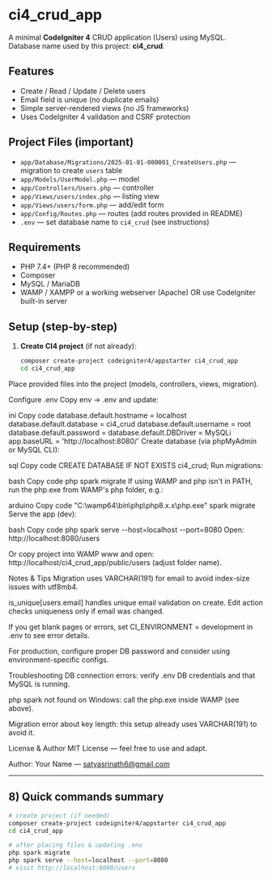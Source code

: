 # ci4_crud_app

A minimal **CodeIgniter 4** CRUD application (Users) using MySQL.  
Database name used by this project: **ci4_crud**.

## Features

- Create / Read / Update / Delete users
- Email field is unique (no duplicate emails)
- Simple server-rendered views (no JS frameworks)
- Uses CodeIgniter 4 validation and CSRF protection

## Project Files (important)

- `app/Database/Migrations/2025-01-01-000001_CreateUsers.php` — migration to create `users` table
- `app/Models/UserModel.php` — model
- `app/Controllers/Users.php` — controller
- `app/Views/users/index.php` — listing view
- `app/Views/users/form.php` — add/edit form
- `app/Config/Routes.php` — routes (add routes provided in README)
- `.env` — set database name to `ci4_crud` (see instructions)

## Requirements

- PHP 7.4+ (PHP 8 recommended)
- Composer
- MySQL / MariaDB
- WAMP / XAMPP or a working webserver (Apache) OR use CodeIgniter built-in server

## Setup (step-by-step)

1. **Create CI4 project** (if not already):
   ```bash
   composer create-project codeigniter4/appstarter ci4_crud_app
   cd ci4_crud_app
Place provided files into the project (models, controllers, views, migration).

Configure .env
Copy env → .env and update:

ini
Copy code
database.default.hostname = localhost
database.default.database = ci4_crud
database.default.username = root
database.default.password =
database.default.DBDriver = MySQLi
app.baseURL = 'http://localhost:8080/'
Create database (via phpMyAdmin or MySQL CLI):

sql
Copy code
CREATE DATABASE IF NOT EXISTS ci4_crud;
Run migrations:

bash
Copy code
php spark migrate
If using WAMP and php isn't in PATH, run the php.exe from WAMP's php folder, e.g.:

arduino
Copy code
"C:\wamp64\bin\php\php8.x.x\php.exe" spark migrate
Serve the app (dev):

bash
Copy code
php spark serve --host=localhost --port=8080
Open: http://localhost:8080/users

Or copy project into WAMP www and open:
http://localhost/ci4_crud_app/public/users (adjust folder name).

Notes & Tips
Migration uses VARCHAR(191) for email to avoid index-size issues with utf8mb4.

is_unique[users.email] handles unique email validation on create. Edit action checks uniqueness only if email was changed.

If you get blank pages or errors, set CI_ENVIRONMENT = development in .env to see error details.

For production, configure proper DB password and consider using environment-specific configs.

Troubleshooting
DB connection errors: verify .env DB credentials and that MySQL is running.

php spark not found on Windows: call the php.exe inside WAMP (see above).

Migration error about key length: this setup already uses VARCHAR(191) to avoid it.

License & Author
MIT License — feel free to use and adapt.

Author: Your Name — satyasrinath6@gmail.com

---

## 8) Quick commands summary

```bash
# create project (if needed)
composer create-project codeigniter4/appstarter ci4_crud_app
cd ci4_crud_app

# after placing files & updating .env
php spark migrate
php spark serve --host=localhost --port=8080
# visit http://localhost:8080/users